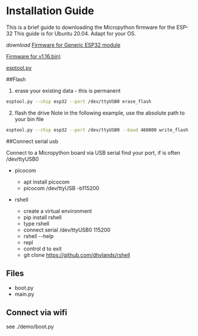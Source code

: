 # Installation Guide

This is a brief guide to downloading the Micropython firmware for the ESP-32
This guide is for Ubuntu 20.04. Adapt for your OS.


*download*
[Firmware for Generic ESP32 module](https://micropython.org/download/esp32/)

[Firmware for v1.16.bin)](https://micropython.org/resources/firmware/esp32-20210623-v1.16.bin)

[esptool.py](https://github.com/espressif/esptool)


##Flash
1) erase your existing data - this is permanent

```bash
esptool.py --chip esp32 --port /dev/ttyUSB0 erase_flash
```

2) flash the drive
Note in the following example, use the absolute path to your bin file
```bash
esptool.py --chip esp32 --port /dev/ttyUSB0 --baud 460800 write_flash -z 0x1000  esp32-20210623-v1.16.bin
```

##Connect serial usb

Connect to a Micropython board via USB serial
find your port, if is often /dev/ttyUSB0
* picocom
  * apt install picocom
  * picocom /dev/ttyUSB -b115200

* rshell
  * create a virtual environment
  * pip install rshell
  * type rshell
  * connect serial /dev/ttyUSB0 115200
  * rshell --help 
  * repl
  * control d to exit
  * git clone https://github.com/dhylands/rshell

## Files
* boot.py
* main.py


## Connect via wifi
see ./demo/boot.py


